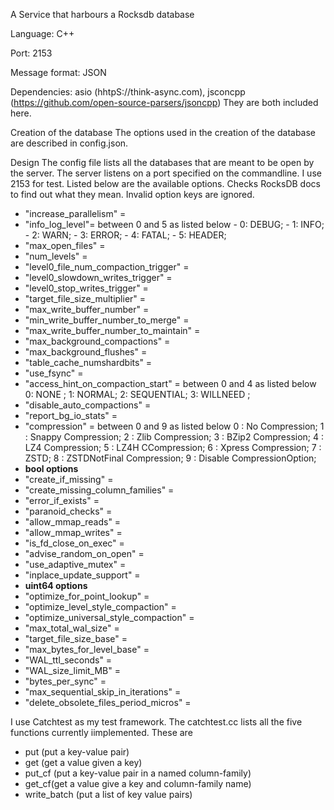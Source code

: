A Service that harbours a Rocksdb database

Language: C++

Port: 2153

Message format: JSON

Dependencies: asio (hhtpS://think-async.com), jsconcpp (https://github.com/open-source-parsers/jsoncpp)
They are both included here. 

Creation of the database 
The options used in the creation of the database are described in config.json.

Design
The config file lists all the databases that are meant to be open by the server. The server listens on a port specified on the commandline. I use 2153 for test.
Listed below are the available options. Checks RocksDB docs to find out what they mean.
Invalid option keys are ignored. 
* "increase_parallelism" = <int>
*  "info_log_level"= between 0 and 5 as listed below
        -  0: DEBUG;
        -  1: INFO;
        -  2: WARN;
        -  3: ERROR;
        -  4: FATAL;
        -  5: HEADER;
* "max_open_files" = <int>
* "num_levels" = <int> 
* "level0_file_num_compaction_trigger" = <int>
* "level0_slowdown_writes_trigger" = <int>
* "level0_stop_writes_trigger" = <int>
* "target_file_size_multiplier" = <int>
* "max_write_buffer_number" = <int>
* "min_write_buffer_number_to_merge" = <int>
* "max_write_buffer_number_to_maintain" = <int>
* "max_background_compactions" = <int>
* "max_background_flushes" = <int>
* "table_cache_numshardbits" = <int>
* "use_fsync" = <int>
* "access_hint_on_compaction_start" = between 0 and 4 as listed below
          0: NONE ;
          1: NORMAL;
          2: SEQUENTIAL;
          3: WILLNEED ;
* "disable_auto_compactions" = <int>
* "report_bg_io_stats" = <int>
* "compression" = between 0 and 9 as listed below
            0 : No Compression;
            1 : Snappy Compression;
            2 : Zlib Compression;
            3 : BZip2 Compression;
            4 : LZ4 Compression;
            5 : LZ4H CCompression;
            6 : Xpress Compression;
            7 : ZSTD;
            8 : ZSTDNotFinal Compression;
            9 : Disable CompressionOption;
* __bool options__ 
* "create_if_missing" = <bool>
* "create_missing_column_families" = <bool>
* "error_if_exists" = <bool>
* "paranoid_checks" = <bool>
* "allow_mmap_reads" = <bool>
* "allow_mmap_writes" = <bool>
* "is_fd_close_on_exec" = <bool>
* "advise_random_on_open" = <bool>
* "use_adaptive_mutex" = <bool>
* "inplace_update_support" = <bool>
*  __uint64 options__
* "optimize_for_point_lookup" = <unit64>
* "optimize_level_style_compaction" = <unit64>
* "optimize_universal_style_compaction" = <unit64>
* "max_total_wal_size" = <uint64>
* "target_file_size_base" = <uint64>
* "max_bytes_for_level_base" = <uint64>
* "WAL_ttl_seconds" = <uint64>
* "WAL_size_limit_MB" = <uint64>
* "bytes_per_sync" = <uint64>
* "max_sequential_skip_in_iterations" = <uint64>
* "delete_obsolete_files_period_micros" = <uint64>


I use Catchtest as my test framework. The catchtest.cc lists all the five functions currently iimplemented.
These are
  - put (put a key-value pair)
  - get (get a value given a key)
  - put_cf (put a key-value pair in a named column-family)
  - get_cf(get a value give a key and column-family name)
  - write_batch (put a list of key value pairs)






